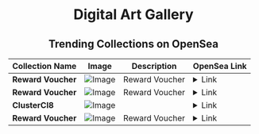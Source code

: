 <div align="center">

# Digital Art Gallery

## Trending Collections on OpenSea

| Collection Name                       | Image                                                                                     | Description                       | OpenSea Link                                                                                          |
|---------------------------------------|-------------------------------------------------------------------------------------------|-----------------------------------|--------------------------------------------------------------------------------------------------------|
| **Reward Voucher** | ![Image](https://i.seadn.io/s/raw/files/73a4da634b5a0ef27a8b092b5ce7d26a.jpg?w=500&auto=format?w=200&auto=format) | Reward Voucher | <details><summary>Link</summary>[Reward Voucher](https://opensea.io/collection/reward-voucher-256)</details> |
| **Reward Voucher** | ![Image](https://i.seadn.io/s/raw/files/73a4da634b5a0ef27a8b092b5ce7d26a.jpg?w=500&auto=format?w=200&auto=format) | Reward Voucher | <details><summary>Link</summary>[Reward Voucher](https://opensea.io/collection/reward-voucher-255)</details> |
| **ClusterCl8** | ![Image](https://i.seadn.io/s/raw/files/073054a072a927b7cadef4c0a142f36e.png?w=500&auto=format?w=200&auto=format) |  | <details><summary>Link</summary>[ClusterCl8](https://opensea.io/collection/clustercl8)</details> |
| **Reward Voucher** | ![Image](https://i.seadn.io/s/raw/files/73a4da634b5a0ef27a8b092b5ce7d26a.jpg?w=500&auto=format?w=200&auto=format) | Reward Voucher | <details><summary>Link</summary>[Reward Voucher](https://opensea.io/collection/reward-voucher-254)</details> |

</div>